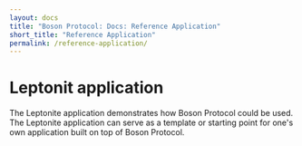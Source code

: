 ```yaml
---
layout: docs
title: "Boson Protocol: Docs: Reference Application"
short_title: "Reference Application"
permalink: /reference-application/
---
```


# Leptonit application

The Leptonite application demonstrates how Boson Protocol could be used. The
Leptonite application can serve as a template or starting point for one's own
application built on top of Boson Protocol.
